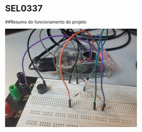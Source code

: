 # SEL0337

##Resumo do funcionamento do projeto 

<img src="midia/20241125_170002.jpg" width="432"/> 
